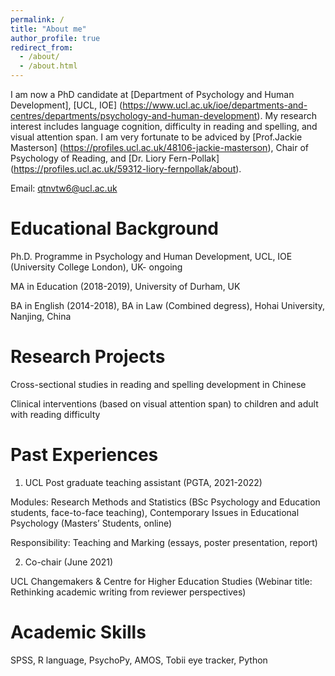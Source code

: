 ```yaml
---
permalink: /
title: "About me"
author_profile: true
redirect_from: 
  - /about/
  - /about.html
---
```


I am now a PhD candidate at [Department of Psychology and Human Development], [UCL, IOE] (https://www.ucl.ac.uk/ioe/departments-and-centres/departments/psychology-and-human-development). My research interest includes language cognition, difficulty in reading and spelling, and visual attention span.
I am very fortunate to be adviced by [Prof.Jackie Masterson] (https://profiles.ucl.ac.uk/48106-jackie-masterson), Chair of Psychology of Reading, and [Dr. Liory Fern-Pollak] (https://profiles.ucl.ac.uk/59312-liory-fernpollak/about).

Email: qtnvtw6@ucl.ac.uk

Educational Background
======
Ph.D. Programme in Psychology and Human Development, UCL, IOE (University College London), UK- ongoing

MA in Education (2018-2019), University of Durham, UK

BA in English (2014-2018), BA in Law (Combined degress), Hohai University, Nanjing, China

Research Projects
======
Cross-sectional studies in reading and spelling development in Chinese

Clinical interventions (based on visual attention span) to children and adult with reading difficulty

Past Experiences
======
1. UCL Post graduate teaching assistant (PGTA, 2021-2022)

Modules: Research Methods and Statistics (BSc Psychology and Education students, face-to-face teaching), Contemporary Issues in Educational Psychology (Masters’ Students, online)

Responsibility: Teaching and Marking (essays, poster presentation, report)

2. Co-chair (June 2021)

UCL Changemakers & Centre for Higher Education Studies (Webinar title: Rethinking academic
writing from reviewer perspectives)

Academic Skills
======

SPSS, R language, PsychoPy, AMOS, Tobii eye tracker, Python
